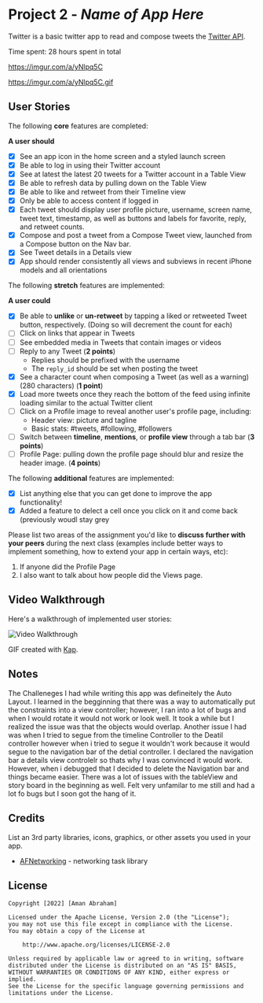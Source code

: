 # Project 2 - *Name of App Here*

Twitter is a basic twitter app to read and compose tweets the [Twitter API](https://apps.twitter.com/).

Time spent: 28 hours spent in total

https://imgur.com/a/yNlpq5C

https://imgur.com/a/yNlpq5C.gif

## User Stories

The following **core** features are completed:

**A user should**

- [x] See an app icon in the home screen and a styled launch screen
- [x] Be able to log in using their Twitter account
- [x] See at latest the latest 20 tweets for a Twitter account in a Table View
- [x] Be able to refresh data by pulling down on the Table View
- [x] Be able to like and retweet from their Timeline view
- [x] Only be able to access content if logged in
- [x] Each tweet should display user profile picture, username, screen name, tweet text, timestamp, as well as buttons and labels for favorite, reply, and retweet counts.
- [x] Compose and post a tweet from a Compose Tweet view, launched from a Compose button on the Nav bar.
- [x] See Tweet details in a Details view
- [x] App should render consistently all views and subviews in recent iPhone models and all orientations

The following **stretch** features are implemented:

**A user could**

- [x] Be able to **unlike** or **un-retweet** by tapping a liked or retweeted Tweet button, respectively. (Doing so will decrement the count for each)
- [ ] Click on links that appear in Tweets
- [ ] See embedded media in Tweets that contain images or videos
- [ ] Reply to any Tweet (**2 points**)
  - Replies should be prefixed with the username
  - The `reply_id` should be set when posting the tweet
- [x] See a character count when composing a Tweet (as well as a warning) (280 characters) (**1 point**)
- [x] Load more tweets once they reach the bottom of the feed using infinite loading similar to the actual Twitter client
- [ ] Click on a Profile image to reveal another user's profile page, including:
  - Header view: picture and tagline
  - Basic stats: #tweets, #following, #followers
- [ ] Switch between **timeline**, **mentions**, or **profile view** through a tab bar (**3 points**)
- [ ] Profile Page: pulling down the profile page should blur and resize the header image. (**4 points**)

The following **additional** features are implemented:

- [x] List anything else that you can get done to improve the app functionality!
- [x] Added a feature to delect a cell once you click on it and come back (previously woudl stay grey

Please list two areas of the assignment you'd like to **discuss further with your peers** during the next class (examples include better ways to implement something, how to extend your app in certain ways, etc):

1. If anyone did the Profile Page
2. I also want to talk about how people did the Views page.

## Video Walkthrough

Here's a walkthrough of implemented user stories:

<img src='[http://i.imgur.com/link/to/your/gif/file.gif](https://imgur.com/a/yNlpq5C)' title='Video Walkthrough' width='' alt='Video Walkthrough' />

GIF created with [Kap](https://getkap.co/).

## Notes
The Challeneges I had while writing this app was defineitely the Auto Layout. I learned in the begginning that there was a way to automatically put
the constraints into a view controller; however, I ran into a lot of bugs and when I would rotate it would not work or look well. It took a while but I realized the issue was that the objects would overlap. Another issue I had was when I tried to segue from the timeline Controller to the Deatil controller however when i tried to segue it wouldn't work because it would segue to the navigation bar of the detial controller. I declared the navigation bar a details view controlelr so thats why I was convinced it would work. However, when i debugged that I decided to delete the Navigation bar and things became easier. There was a lot of issues with the tableView and story board in the beginning as well. Felt very unfamilar to me still and had a lot fo bugs but I soon got the hang of it.

## Credits

List an 3rd party libraries, icons, graphics, or other assets you used in your app.

- [AFNetworking](https://github.com/AFNetworking/AFNetworking) - networking task library

## License

    Copyright [2022] [Aman Abraham]

    Licensed under the Apache License, Version 2.0 (the "License");
    you may not use this file except in compliance with the License.
    You may obtain a copy of the License at

        http://www.apache.org/licenses/LICENSE-2.0

    Unless required by applicable law or agreed to in writing, software
    distributed under the License is distributed on an "AS IS" BASIS,
    WITHOUT WARRANTIES OR CONDITIONS OF ANY KIND, either express or implied.
    See the License for the specific language governing permissions and
    limitations under the License.
